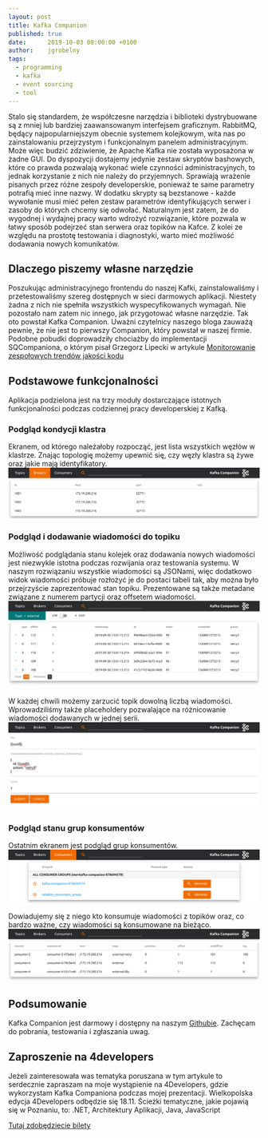 ```yaml
---
layout: post
title: Kafka Companion
published: true
date:      2019-10-03 08:00:00 +0100
author:    jgrobelny
tags:
  - programming
  - kafka
  - event sourcing
  - tool
---
```


Stalo się standardem, że współczesne narzędzia i biblioteki dystrybuowane są z mniej lub bardziej zaawansowanym interfejsem graficznym. RabbitMQ, będący najpopularniejszym obecnie systemem kolejkowym, wita nas po zainstalowaniu przejrzystym i funkcjonalnym panelem administracyjnym. Może więc budzić zdziwienie, że Apache Kafka nie została wyposażona w żadne GUI. Do dyspozycji dostajemy jedynie zestaw skryptów bashowych, które co prawda pozwalają wykonać wiele czynności administracyjnych, to jednak korzystanie z nich nie należy do przyjemnych. Sprawiają wrażenie pisanych przez różne zespoły developerskie, ponieważ te same parametry potrafią mieć inne nazwy. W dodatku skrypty są bezstanowe - każde wywołanie musi mieć pełen zestaw parametrów identyfikujących serwer i zasoby do których chcemy się odwołać. Naturalnym jest zatem, że do wygodnej i wydajnej pracy warto wdrożyć rozwiązanie, które pozwala w łatwy sposób podejrzeć stan serwera oraz topików na Kafce. Z kolei ze względu na prostotę testowania i diagnostyki, warto mieć możliwość dodawania nowych komunikatów.  

## Dlaczego piszemy własne narzędzie
Poszukując administracyjnego frontendu do naszej Kafki, zainstalowaliśmy i przetestowaliśmy szereg dostępnych w sieci darmowych aplikacji. Niestety żadna z nich nie spełniła wszystkich wyspecyfikowanych wymagań. Nie pozostało nam zatem nic innego, jak przygotować własne narzędzie. Tak oto powstał Kafka Companion. Uważni czytelnicy naszego bloga zauważą pewnie, że nie jest to pierwszy Companion, który powstał w naszej firmie. Podobne pobudki doprowadziły chociażby do implementacji SQCompaniona, o którym pisał Grzegorz Lipecki w artykule [Monitorowanie zespołowych trendów jakości kodu](https://blog.consdata.tech/2018/02/22/monitorowanie-zespolowych-trendow-jakosci-kodu.html)
   
## Podstawowe funkcjonalności
Aplikacja podzielona jest na trzy moduły dostarczające istotnych funkcjonalności podczas codziennej pracy developerskiej z Kafką.

### Podgląd kondycji klastra
Ekranem, od którego należałoby rozpocząć, jest lista wszystkich węzłów w klastrze. Znając topologię możemy upewnić się, czy węzły klastra są żywe oraz jakie mają identyfikatory.
![2019-10-03-kafka-companion_brokers.png](/assets/img/posts/2019-10-03-kafka-companion/2019-10-03-kafka-companion_brokers.png)

### Podgląd i dodawanie wiadomości do topiku
Możliwość podglądania stanu kolejek oraz dodawania nowych wiadomości jest niezwykle istotna podczas rozwijania oraz testowania systemu. W naszym rozwiązaniu wszystkie wiadomości są JSONami, więc dodatkowo widok wiadomości próbuje rozłożyć je do postaci tabeli tak, aby można było przejrzyście zaprezentować stan topiku.  Prezentowane są także metadane związane z numerem partycji oraz offsetem wiadomości.
![2019-10-03-kafka-companion_messages_list.png](/assets/img/posts/2019-10-03-kafka-companion/2019-10-03-kafka-companion_messages_list.png)

W każdej chwili możemy zarzucić topik dowolną liczbą wiadomości. Wprowadziliśmy także placeholdery pozwalające na różnicowanie wiadomości dodawanych w jednej serii.
![2019-10-03-kafka-companion_messages_new.png](/assets/img/posts/2019-10-03-kafka-companion/2019-10-03-kafka-companion_messages_new.png)

### Podgląd stanu grup konsumentów
Ostatnim ekranem jest podgląd grup konsumentów.
![2019-10-03-kafka-companion_consumers_list.png](/assets/img/posts/2019-10-03-kafka-companion/2019-10-03-kafka-companion_consumers_list.png)

 Dowiadujemy się z niego kto konsumuje wiadomości z topików oraz, co bardzo ważne, czy wiadomości są konsumowane na bieżąco. 
![2019-10-03-kafka-companion_consumers_details.png](/assets/img/posts/2019-10-03-kafka-companion/2019-10-03-kafka-companion_consumers_details.png)

## Podsumowanie
Kafka Companion jest darmowy i dostępny na naszym [Githubie](https://github.com/Consdata/kafka-companion). Zachęcam do pobrania, testowania i zgłaszania uwag.

## Zaproszenie na 4developers
Jeżeli zainteresowała was tematyka poruszana w tym artykule to serdecznie zapraszam na moje wystąpienie na 4Developers, gdzie wykorzystam Kafka Companiona podczas mojej prezentacji. Wielkopolska edycja 4Developers odbędzie się 18.11. Ścieżki tematyczne, jakie pojawią się w Poznaniu, to: .NET, Architektury Aplikacji, Java, JavaScript 

[Tutaj zdobędziecie bilety](https://evenea.pl/event/4developerspoznan2019/)
